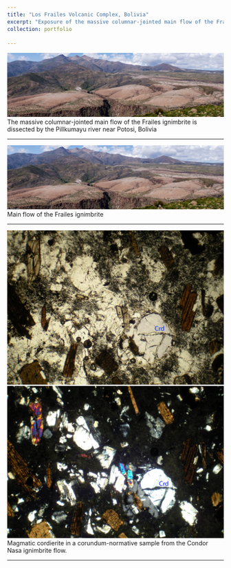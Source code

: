 ```yaml
---
title: "Los Frailes Volcanic Complex, Bolivia"
excerpt: "Exposure of the massive columnar-jointed main flow of the Frailes ignimbrite near Potosi, Bolivia.<br/><a href='/portfolio/111-frailes-2010/'><img src='/images/Frailes1.jpg'></a>"
collection: portfolio

---
```


<a href='/images/Frailes1.jpg'><img src='/images/Frailes1.jpg'></a>
The massive columnar-jointed main flow of the Frailes ignimbrite is dissected by the Pillkumayu river near Potosi, Bolivia

---

<a href='/images/Frailes1.jpg'><img src='/images/Frailes1.jpg'></a>
Main flow of the Frailes ignimbrite

---

<a href='/images/FrailesCordierite.jpg'><img src='/images/FrailesCordierite.jpg'></a>
<a href='/images/FrailesCordierite_x.jpg'><img src='/images/FrailesCordierite_x.jpg'></a>
Magmatic cordierite in a corundum-normative sample from the Condor Nasa ignimbrite flow.

---
